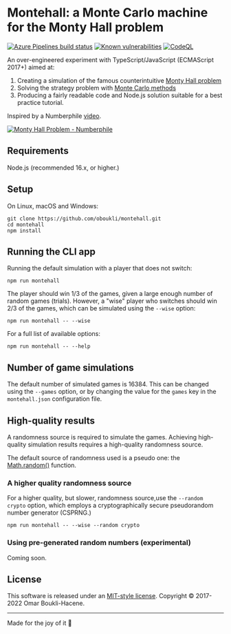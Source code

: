# Montehall: a Monte Carlo machine for the Monty Hall problem

[![Azure Pipelines build status](https://dev.azure.com/omarboukli/montehall/_apis/build/status/oboukli.montehall?branchName=main)](https://dev.azure.com/omarboukli/montehall/_build/latest?definitionId=1&branchName=main)
[![Known vulnerabilities](https://snyk.io/test/github/oboukli/montehall/badge.svg)](https://snyk.io/test/github/oboukli/montehall)
[![CodeQL](https://github.com/oboukli/montehall/actions/workflows/codeql-analysis.yml/badge.svg?branch=main)](https://github.com/oboukli/montehall/actions/workflows/codeql-analysis.yml?query=branch%3Amain)

An over-engineered experiment with TypeScript/JavaScript (ECMAScript 2017+)
aimed at:

1. Creating a simulation of the famous counterintuitive [Monty Hall problem](https://en.wikipedia.org/wiki/Monty_Hall_problem)
2. Solving the strategy problem with [Monte Carlo methods](https://en.wikipedia.org/wiki/Monte_Carlo_method#Definitions)
3. Producing a fairly readable code and Node.js solution suitable
   for a best practice tutorial.

Inspired by a Numberphile [video](https://www.youtube.com/watch?v=4Lb-6rxZxx0).

[![Monty Hall Problem - Numberphile](https://img.youtube.com/vi/4Lb-6rxZxx0/0.jpg)
](https://www.youtube.com/watch?v=4Lb-6rxZxx0)

## Requirements

Node.js (recommended 16.x, or higher.)

## Setup

On Linux, macOS and Windows:

```shell
git clone https://github.com/oboukli/montehall.git
cd montehall
npm install
```

## Running the CLI app

Running the default simulation with a player that does not switch:

```shell
npm run montehall
```

The player should win 1/3 of the games, given a large enough number
of random games (trials). However, a "wise" player who switches should
win 2/3 of the games, which can be simulated using the `--wise` option:

```shell
npm run montehall -- --wise
```

For a full list of available options:

```shell
npm run montehall -- --help
```

## Number of game simulations

The default number of simulated games is 16384.
This can be changed using the `--games` option, or by changing the value for
the `games` key in the `montehall.json` configuration file.

## High-quality results

A randomness source is required to simulate the games. Achieving high-quality
simulation results requires a high-quality randomness source.

The default source of randomness used is a pseudo one: the
[Math.random()](https://developer.mozilla.org/en-US/docs/Web/JavaScript/Reference/Global_Objects/Math/random)
function.

### A higher quality randomness source

For a higher quality, but slower, randomness source,use the `--random crypto`
option, which employs a cryptographically secure pseudorandom number
generator (CSPRNG.)

```shell
npm run montehall -- --wise --random crypto
```

### Using pre-generated random numbers (experimental)

Coming soon.

## License

This software is released under an [MIT-style license](LICENSE).
Copyright © 2017-2022 Omar Boukli-Hacene.

---

Made for the joy of it 🐻

